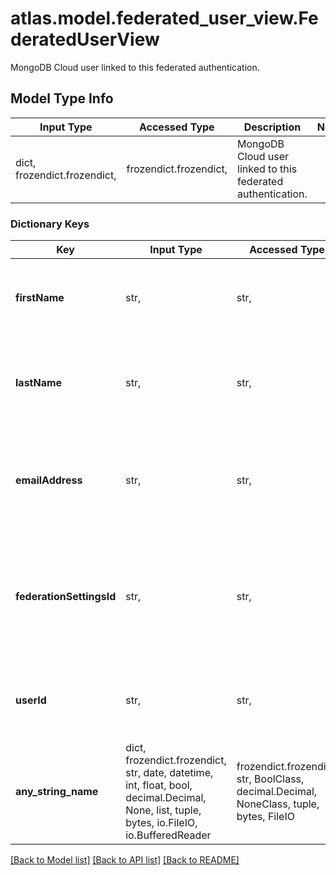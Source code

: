 # atlas.model.federated_user_view.FederatedUserView

MongoDB Cloud user linked to this federated authentication.

## Model Type Info
Input Type | Accessed Type | Description | Notes
------------ | ------------- | ------------- | -------------
dict, frozendict.frozendict,  | frozendict.frozendict,  | MongoDB Cloud user linked to this federated authentication. | 

### Dictionary Keys
Key | Input Type | Accessed Type | Description | Notes
------------ | ------------- | ------------- | ------------- | -------------
**firstName** | str,  | str,  | First or given name that belongs to the MongoDB Cloud user. | 
**lastName** | str,  | str,  | Last name, family name, or surname that belongs to the MongoDB Cloud user. | 
**emailAddress** | str,  | str,  | Email address of the MongoDB Cloud user linked to the federated organization. | 
**federationSettingsId** | str,  | str,  | Unique 24-hexadecimal digit string that identifies the federation to which this MongoDB Cloud user belongs. | 
**userId** | str,  | str,  | Unique 24-hexadecimal digit string that identifies this user. | [optional] 
**any_string_name** | dict, frozendict.frozendict, str, date, datetime, int, float, bool, decimal.Decimal, None, list, tuple, bytes, io.FileIO, io.BufferedReader | frozendict.frozendict, str, BoolClass, decimal.Decimal, NoneClass, tuple, bytes, FileIO | any string name can be used but the value must be the correct type | [optional]

[[Back to Model list]](../../README.md#documentation-for-models) [[Back to API list]](../../README.md#documentation-for-api-endpoints) [[Back to README]](../../README.md)

